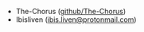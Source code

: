 - The-Chorus ([github/The-Chorus](https://github.com/The-Chorus))
- Ibisliven ([ibis.liven@protonmail.com](mailto://ibis.liven@protonmail.com))